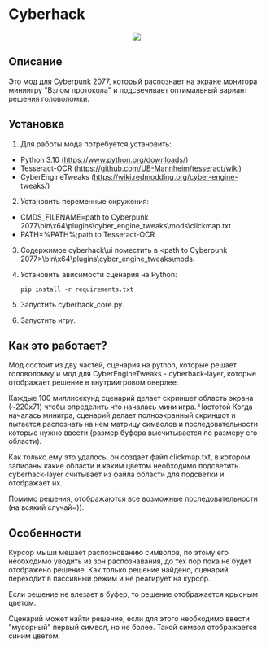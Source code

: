 # Cyberhack

<p align="center">
  <a href="https://youtu.be/4pm9us14dKw" target="_blank" rel="noopener noreferrer">
    <img src="https://github.com/YuriyAgapov/cyberhack/blob/master/media/cyberhack_preview.gif">
  </a>
</p>

## Описание
Это мод для Cyberpunk 2077, который распознает на экране монитора миниигру "Взлом протокола" и подсвечивает оптимальный вариант решения головоломки.

## Установка
1. Для работы мода потребуется установить:
* Python 3.10 (https://www.python.org/downloads/)
* Tesseract-OCR (https://github.com/UB-Mannheim/tesseract/wiki)
* CyberEngineTweaks (https://wiki.redmodding.org/cyber-engine-tweaks/)

2. Установить переменные окружения:
* CMDS_FILENAME=path to Cyberpunk 2077\bin\x64\plugins\cyber_engine_tweaks\mods\clickmap.txt
* PATH=%PATH%;path to Tesseract-OCR

3. Содержимое cyberhack\ui поместить в <path to Cyberpunk 2077>\bin\x64\plugins\cyber_engine_tweaks\mods.

4. Установить ависимости сценария на Python:
   ```
   pip install -r requirements.txt
   ```
6. Запустить cyberhack_core.py.

5. Запустить игру.

## Как это работает?
Мод состоит из дву частей, сценария на python, которые решает головоломку и мод для CyberEngineTweaks - cyberhack-layer, которые отображает решение в внутриигровом оверлее.

Каждые 100 миллисекунд сценарий делает скриншет область экрана (~220x71) чтобы определить что началась мини игра. Частотой 
Когда началась минигра, сценарий делает полноэкранный скриншот и пытается распознать на нем матрицу символов и последовательности которые нужно ввести (размер буфера высчитывается по размеру его области).

Как только ему это удалось, он создает файл clickmap.txt, в котором записаны какие области и каким цветом необходимо подсветить.
cyberhack-layer считывает из файла области для подсветки и отображает их.

Помимо решения, отображаются все возможные последовательности (на всякий случай=)).

## Особенности
Курсор мыши мешает распознованию символов, по этому его необходимо уводить из зон распознавания, до тех пор пока не будет отображено решение. Как только решение найдено, сценарий переходит в пассивный режим и не реагирует на курсор.

Если решение не влезает в буфер, то решение отображается крысным цветом.

Сценарий может найти решение, если для этого необходимо ввести "мусорный" первый символ, но не более. Такой символ отображается синим цветом.
